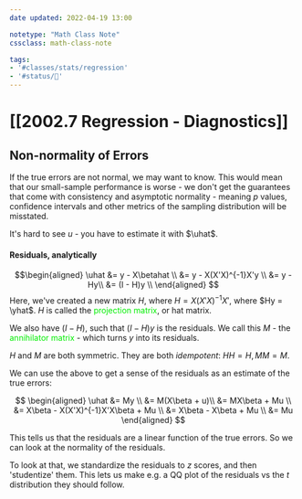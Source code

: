 ```yaml
---
date updated: 2022-04-19 13:00

notetype: "Math Class Note"
cssclass: math-class-note

tags: 
- '#classes/stats/regression'
- '#status/🚧'
---
```


# [[2002.7 Regression - Diagnostics]]


## Non-normality of Errors

If the true errors are not normal, we may want to know. This would mean that our small-sample performance is worse - we don't get the guarantees that come with consistency and asymptotic normality - meaning $p$ values, confidence intervals and other metrics of the sampling distribution will be misstated. 

It's hard to see $u$ - you have to estimate it with $\uhat$. 

#### Residuals, analytically

$$\begin{aligned}
\uhat &= y - X\betahat \\
&= y - X(X'X)^{-1}X'y \\
&= y - Hy\\
&= (I - H)y \\
\end{aligned}
$$
Here, we've created a new matrix $H$, where $H = X(X'X)^{-1}X'$, where $Hy = \yhat$. $H$ is called the <font color=gree>projection matrix</font>, or hat matrix. 

We also have $(I-H)$, such that $(I-H)y$ is the residuals. We call this $M$ - the <font color=gree>annihilator matrix</font> - which turns $y$ into its residuals. 

$H$ and $M$ are both symmetric. They are both *idempotent*: $HH = H, MM = M$.

We can use the above to get a sense of the residuals as an estimate of the true errors:

$$
\begin{aligned}
\uhat &= My \\
&= M(X\beta + u)\\
&= MX\beta + Mu \\
&= X\beta - X(X'X)^{-1}X'X\beta + Mu \\
&= X\beta - X\beta + Mu \\
&= Mu
\end{aligned}
$$

This tells us that the residuals are a linear function of the true errors. So we can look at the normality of the residuals. 


To look at that, we standardize the residuals to $z$ scores, and then 'studentize' them. This lets us make e.g. a QQ plot of the residuals vs the $t$ distribution they should follow. 